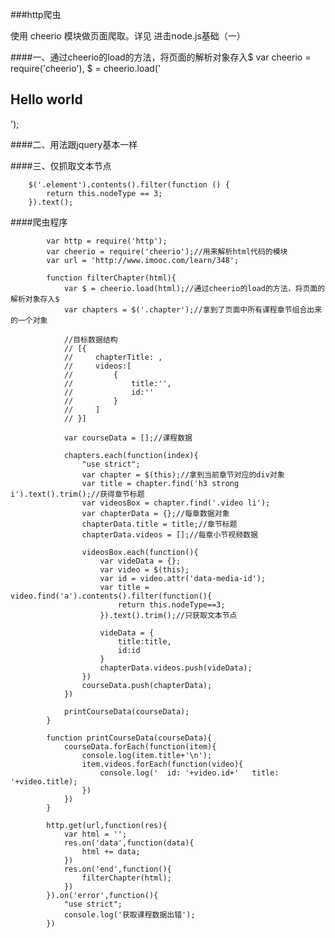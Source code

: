 ###http爬虫

使用 cheerio 模块做页面爬取。详见 进击node.js基础（一）

####一、通过cheerio的load的方法，将页面的解析对象存入$
        var cheerio = require('cheerio'),
        $ = cheerio.load('<h2 class="title">Hello world</h2>');
        
####二、用法跟jquery基本一样

####三、仅抓取文本节点

        $('.element').contents().filter(function () {
            return this.nodeType == 3;
        }).text();
        


####爬虫程序

            var http = require('http');
            var cheerio = require('cheerio');//用来解析html代码的模块
            var url = 'http://www.imooc.com/learn/348';
            
            function filterChapter(html){
                var $ = cheerio.load(html);//通过cheerio的load的方法，将页面的解析对象存入$
                var chapters = $('.chapter');//拿到了页面中所有课程章节组合出来的一个对象
            
                //目标数据结构
                // [{
                //     chapterTitle: ,
                //     videos:[
                //         {
                //             title:'',
                //             id:''
                //         }
                //     ]
                // }]
            
                var courseData = [];//课程数据
            
                chapters.each(function(index){
                    "use strict";
                    var chapter = $(this);//拿到当前章节对应的div对象
                    var title = chapter.find('h3 strong i').text().trim();//获得章节标题
                    var videosBox = chapter.find('.video li');
                    var chapterData = {};//每章数据对象
                    chapterData.title = title;//章节标题
                    chapterData.videos = [];//每章小节视频数据
            
                    videosBox.each(function(){
                        var videData = {};
                        var video = $(this);
                        var id = video.attr('data-media-id');
                        var title = video.find('a').contents().filter(function(){
                            return this.nodeType==3;
                        }).text().trim();//只获取文本节点
            
                        videData = {
                            title:title,
                            id:id
                        }
                        chapterData.videos.push(videData);
                    })
                    courseData.push(chapterData);
                })
            
                printCourseData(courseData);
            }
            
            function printCourseData(courseData){
                courseData.forEach(function(item){
                    console.log(item.title+'\n');
                    item.videos.forEach(function(video){
                        console.log('  id: '+video.id+'   title: '+video.title);
                    })
                })
            }
            
            http.get(url,function(res){
                var html = '';
                res.on('data',function(data){
                    html += data;
                })
                res.on('end',function(){
                    filterChapter(html);
                })
            }).on('error',function(){
                "use strict";
                console.log('获取课程数据出错');
            })

